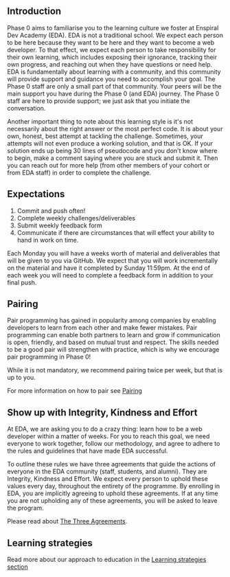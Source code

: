 ## Introduction

Phase 0 aims to familiarise you to the learning culture we foster at Enspiral Dev Academy (EDA). EDA is not a traditional school. We expect each person to be here because they want to be here and they want to become a web developer. To that effect, we expect each person to take responsibility for their own learning, which includes exposing their ignorance, tracking their own progress, and reaching out when they have questions or need help. EDA is fundamentally about learning with a community, and this community will provide support and guidance you need to accomplish your goal. The Phase 0 staff are only a small part of that community. Your peers will be the main support you have during the Phase 0 (and EDA) journey. The Phase 0 staff are here to provide support; we just ask that you initiate the conversation.

Another important thing to note about this learning style is it's not necessarily about the right answer or the most perfect code. It is about your own, honest, best attempt at tackling the challenge. Sometimes, your attempts will not even produce a working solution, and that is OK. If your solution ends up being 30 lines of pseudocode and you don't know where to begin, make a comment saying where you are stuck and submit it. Then you can reach out for more help (from other members of your cohort or from EDA staff) in order to complete the challenge.

## Expectations

1. Commit and push often!
2. Complete weekly challenges/deliverables
3. Submit weekly feedback form
4. Communicate if there are circumstances that will effect your ability to hand in work on time.

Each Monday you will have a weeks worth of material and deliverables that will be given to you via GitHub. We expect that you will work incrementally on the material and have it completed by Sunday 11:59pm. At the end of each week you will need to complete a feedback form in addition to your final push.

## Pairing

Pair programming has gained in popularity among companies by enabling developers to learn from each other and make fewer mistakes. Pair programming can enable both partners to learn and grow if communication is open, friendly, and based on mutual trust and respect. The skills needed to be a good pair will strengthen with practice, which is why we encourage pair programming in Phase 0!

While it is not mandatory, we recommend pairing twice per week, but that is up to you.

For more information on how to pair see [Pairing](/9-information/pairing)

## Show up with Integrity, Kindness and Effort

At EDA, we are asking you to do a crazy thing: learn how to be a web developer within a matter of weeks. For you to reach this goal, we need everyone to work together, follow our methodology, and agree to adhere to the rules and guidelines that have made EDA successful.

To outline these rules we have three agreements that guide the actions of everyone in the EDA community (staff, students, and alumni). They are Integrity, Kindness and Effort. We expect every person to uphold these values every day, throughout the entirety of the programme. By enrolling in EDA, you are implicitly agreeing to uphold these agreements. If at any time you are not upholding any of these agreements, you will be asked to leave the program.

Please read about [The Three Agreements](/9-information/three-agreements).

## Learning strategies
Read more about our approach to education in the [Learning strategies section ](/9-information/learning-strategies)

